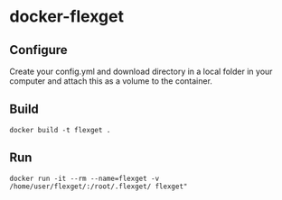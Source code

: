 # docker-flexget

## Configure
Create your config.yml and download directory in a local folder in your computer and attach this as a volume to the container.

## Build
```
docker build -t flexget .
```
## Run
```
docker run -it --rm --name=flexget -v /home/user/flexget/:/root/.flexget/ flexget"
```

